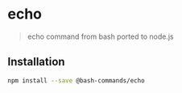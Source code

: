 # echo

> echo command from bash ported to node.js

## Installation

```bash
npm install --save @bash-commands/echo
```
